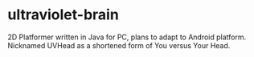 # ultraviolet-brain
2D Platformer written in Java for PC, plans to adapt to Android platform. Nicknamed UVHead as a shortened form of You versus Your Head. 
